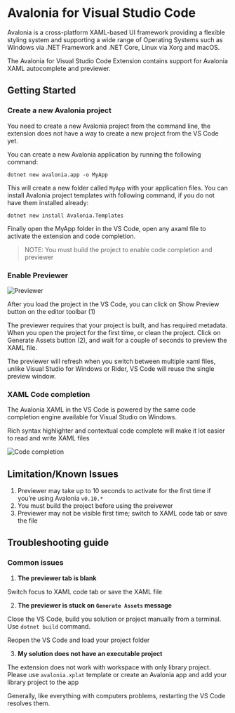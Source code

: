 # Avalonia for Visual Studio Code

Avalonia is a cross-platform XAML-based UI framework providing a flexible styling system and supporting a wide range of Operating Systems such as Windows via .NET Framework and .NET Core, Linux via Xorg and macOS.

The Avalonia for Visual Studio Code Extension contains support for Avalonia XAML autocomplete and previewer.

## Getting Started

### Create a new Avalonia project

You need to create a new Avalonia project from the command line, the extension does not have a way to create a new project from the VS Code yet.

You can create a new Avalonia application by running the following command:

``` shell
dotnet new avalonia.app -o MyApp
```

This will create a new folder called `MyApp` with your application files. You can install Avalonia project templates with following command, if you do not have them installed already:

``` shell
dotnet new install Avalonia.Templates
```

Finally open the MyApp folder in the VS Code, open any axaml file to activate the extension and code completion.

> NOTE: You must build the project to enable code completion and previewer

### Enable Previewer

![Previewer](https://i.imgur.com/WN86W4B.png)

After you load the project in the VS Code, you can click on Show Preview button on the editor toolbar (1)

The previewer requires that your project is built, and has required metadata. When you open the project for the first time, or clean the project. Click on Generate Assets button (2), and wait for a couple of seconds to preview the XAML file.

The previewer will refresh when you switch between multiple xaml files, unlike Visual Studio for Windows or Rider, VS Code will reuse the single preview window.

### XAML Code completion

The Avalonia XAML in the VS Code is powered by the same code completion engine available for Visual Studio on Windows.

Rich syntax highlighter and contextual code complete will make it lot easier to read and write XAML files

![Code completion](https://i.imgur.com/QVePVpq.png)


## Limitation/Known Issues

1. Previewer may take up to 10 seconds to activate for the first time if you’re using Avalonia `v0.10.*`
2. You must build the project before using the preivewer
3. Previewer may not be visible first time; switch to XAML code tab or save the file

## Troubleshooting guide

### Common issues

1. **The previewer tab is blank**

Switch focus to XAML code tab or save the XAML file

2. **The previewer is stuck on `Generate Assets` message**

Close the VS Code, build you solution or project manually from a terminal. Use `dotnet build` command.

Reopen the VS Code and load your project folder

3. **My solution does not have an executable project**

The extension does not work with workspace with only library project. Please use `avalonia.xplat` template or create an Avalonia app and add your library project to the app 

Generally, like everything with computers problems, restarting the VS Code resolves them.
